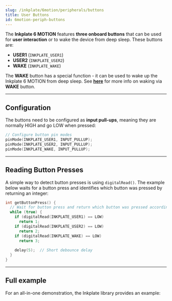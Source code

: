 ```yaml
---
slug: /inkplate/6motion/peripherals/buttons
title: User Buttons
id: 6motion-periph-buttons
---
```


The **Inkplate 6 MOTION** features **three onboard buttons** that can be used for **user interaction** or to wake the device from deep sleep. These buttons are:

- **USER1** (`INKPLATE_USER1`)
- **USER2** (`INKPLATE_USER2`)
- **WAKE** (`INKPLATE_WAKE`)

The **WAKE** button has a special function - it can be used to wake up the Inkplate 6 MOTION from deep sleep. See [**here**](/inkplate/6motion/low-power/deep-sleep#wake-on-button-press) for more info on waking via **WAKE** button.

---

## Configuration

The buttons need to be configured as **input pull-ups**, meaning they are normally HIGH and go LOW when pressed:

```cpp
// Configure button pin modes
pinMode(INKPLATE_USER1, INPUT_PULLUP);
pinMode(INKPLATE_USER2, INPUT_PULLUP);
pinMode(INKPLATE_WAKE, INPUT_PULLUP);
```

---

## Reading Button Presses

A simple way to detect button presses is using `digitalRead()`. The example below waits for a button press and identifies which button was pressed by returning an integer:

```cpp
int getButtonPress() {
  // Wait for button press and return which button was pressed accordingly
  while (true) {
    if (digitalRead(INKPLATE_USER1) == LOW)
      return 1;
    if (digitalRead(INKPLATE_USER2) == LOW)
      return 2;
    if (digitalRead(INKPLATE_WAKE) == LOW)
      return 3;
    
    delay(5);  // Short debounce delay
  }
}
```

---

## Full example

For an all-in-one demonstration, the Inkplate library provides an example:

<QuickLink title="Inkplate_6_MOTION_Buttons.ino"
description="Full example with pressing buttons and printing out which one was pressed"
url="https://github.com/SolderedElectronics/Inkplate_Motion_Arduino_Library/blob/main/examples/Inkplate6Motion/Advanced/Sensors_Other/Inkplate_6_MOTION_Buttons/Inkplate_6_MOTION_Buttons.ino"
/>

